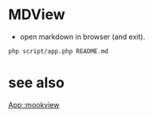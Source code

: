 MDView
======

* open markdown in browser (and exit). 


```
php script/app.php README.md
```


# see also

[App::mookview](https://github.com/yusukebe/App-mookview)
